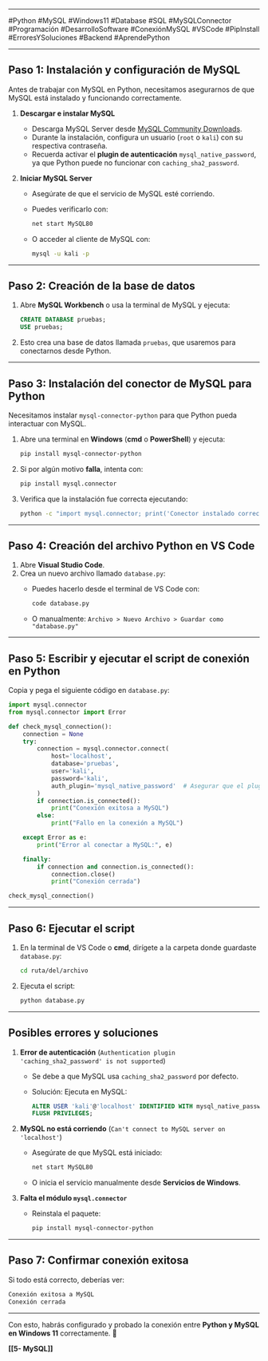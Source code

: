 
---

#Python #MySQL #Windows11 #Database #SQL #MySQLConnector #Programación #DesarrolloSoftware #ConexiónMySQL #VSCode #PipInstall #ErroresYSoluciones #Backend #AprendePython

---
## **Paso 1: Instalación y configuración de MySQL**

Antes de trabajar con MySQL en Python, necesitamos asegurarnos de que MySQL está instalado y funcionando correctamente.

1. **Descargar e instalar MySQL**
    
    - Descarga MySQL Server desde [MySQL Community Downloads](https://dev.mysql.com/downloads/installer/).
    - Durante la instalación, configura un usuario (`root` o `kali`) con su respectiva contraseña.
    - Recuerda activar el **plugin de autenticación** `mysql_native_password`, ya que Python puede no funcionar con `caching_sha2_password`.
2. **Iniciar MySQL Server**
    
    - Asegúrate de que el servicio de MySQL esté corriendo.
    - Puedes verificarlo con:
        
        ```sh
        net start MySQL80
        ```
        
    - O acceder al cliente de MySQL con:
        
        ```sh
        mysql -u kali -p
        ```
        

---

## **Paso 2: Creación de la base de datos**

1. Abre **MySQL Workbench** o usa la terminal de MySQL y ejecuta:
    
    ```sql
    CREATE DATABASE pruebas;
    USE pruebas;
    ```
    
2. Esto crea una base de datos llamada `pruebas`, que usaremos para conectarnos desde Python.

---

## **Paso 3: Instalación del conector de MySQL para Python**

Necesitamos instalar `mysql-connector-python` para que Python pueda interactuar con MySQL.

1. Abre una terminal en **Windows** (**cmd** o **PowerShell**) y ejecuta:
    
    ```sh
    pip install mysql-connector-python
    ```
    
2. Si por algún motivo **falla**, intenta con:
    
    ```sh
    pip install mysql.connector
    ```
    
3. Verifica que la instalación fue correcta ejecutando:
    
    ```sh
    python -c "import mysql.connector; print('Conector instalado correctamente')"
    ```
    

---

## **Paso 4: Creación del archivo Python en VS Code**

1. Abre **Visual Studio Code**.
2. Crea un nuevo archivo llamado `database.py`:
    - Puedes hacerlo desde el terminal de VS Code con:
        
        ```sh
        code database.py
        ```
        
    - O manualmente: `Archivo > Nuevo Archivo > Guardar como "database.py"`

---

## **Paso 5: Escribir y ejecutar el script de conexión en Python**

Copia y pega el siguiente código en `database.py`:

```python
import mysql.connector
from mysql.connector import Error

def check_mysql_connection():
    connection = None
    try:
        connection = mysql.connector.connect(
            host='localhost',  
            database='pruebas',
            user='kali',
            password='kali',
            auth_plugin='mysql_native_password'  # Asegurar que el plugin sea compatible
        )
        if connection.is_connected():
            print("Conexión exitosa a MySQL")
        else:
            print("Fallo en la conexión a MySQL")

    except Error as e:
        print("Error al conectar a MySQL:", e)

    finally:
        if connection and connection.is_connected():
            connection.close()
            print("Conexión cerrada")

check_mysql_connection()
```

---

## **Paso 6: Ejecutar el script**

1. En la terminal de VS Code o **cmd**, dirígete a la carpeta donde guardaste `database.py`:
    
    ```sh
    cd ruta/del/archivo
    ```
    
2. Ejecuta el script:
    
    ```sh
    python database.py
    ```
    

---

## **Posibles errores y soluciones**

1. **Error de autenticación** (`Authentication plugin 'caching_sha2_password' is not supported`)
    
    - Se debe a que MySQL usa `caching_sha2_password` por defecto.
    - Solución: Ejecuta en MySQL:
        
        ```sql
        ALTER USER 'kali'@'localhost' IDENTIFIED WITH mysql_native_password BY 'kali';
        FLUSH PRIVILEGES;
        ```
        
2. **MySQL no está corriendo** (`Can't connect to MySQL server on 'localhost'`)
    
    - Asegúrate de que MySQL está iniciado:
        
        ```sh
        net start MySQL80
        ```
        
    - O inicia el servicio manualmente desde **Servicios de Windows**.
3. **Falta el módulo `mysql.connector`**
    
    - Reinstala el paquete:
        
        ```sh
        pip install mysql-connector-python
        ```
        

---

## **Paso 7: Confirmar conexión exitosa**

Si todo está correcto, deberías ver:

```sh
Conexión exitosa a MySQL
Conexión cerrada
```

---

Con esto, habrás configurado y probado la conexión entre **Python y MySQL en Windows 11** correctamente. 🚀



 **[[5- MySQL]]**